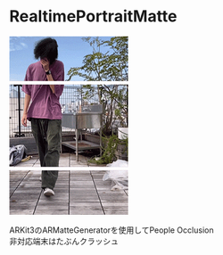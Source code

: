 # RealtimePortraitMatte
  
![demo](./demo.gif)

ARKit3のARMatteGeneratorを使用してPeople Occlusion  
非対応端末はたぶんクラッシュ  
